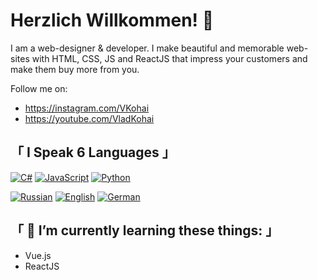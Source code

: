 # Herzlich Willkommen! 👋
I am a web-designer & developer. I make beautiful and memorable web-sites with HTML, CSS, JS and ReactJS that impress your customers and make them buy more from you.

Follow me on:
* https://instagram.com/VKohai
* https://youtube.com/VladKohai

## 「 I Speak 6 Languages 」
[![C#](https://img.shields.io/badge/csharp-black?style=for-the-badge&logo=csharp)](https://github.com/VKohai)
[![JavaScript](https://img.shields.io/badge/javascript-black?style=for-the-badge&logo=javascript)](https://github.com/VKohai)
[![Python](https://img.shields.io/badge/python-black?style=for-the-badge&logo=python)](https://github.com/VKohai)

[![Russian](https://img.shields.io/badge/russian%20(Native)-black?style=for-the-badge&logo=russian)](https://github.com/VKohai)
[![English](https://img.shields.io/badge/english%20(B2)-black?style=for-the-badge&logo=english)](https://github.com/VKohai)
[![German](https://img.shields.io/badge/german%20(A2)-black?style=for-the-badge&logo=german)](https://github.com/VKohai)

## 「 🌱 I’m currently learning these things: 」
* Vue.js
* ReactJS
